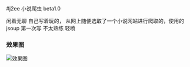 #j2ee 小说爬虫 beta1.0

闲着无聊 自己写着玩的，
从网上随便选取了一个小说网站进行爬取的，使用的jsoup
第一次写 不太熟练 轻喷

### 效果图

![效果图](QQ20180716-165659-HD.gif)

